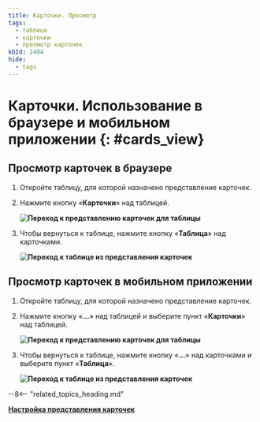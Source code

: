 ```yaml
---
title: Карточки. Просмотр
tags:
  - таблица
  - карточки
  - просмотр карточек
kbId: 2404
hide:
  - tags
---
```


# Карточки. Использование в браузере и мобильном приложении {: #cards_view}

## Просмотр карточек в браузере

1. Откройте таблицу, для которой назначено представление карточек.
2. Нажмите кнопку «**Карточки**» <i class=" fa-light  fa-pager " ></i> над таблицей.  

   **![Переход к представлению карточек для таблицы](cards_switch_from_table_desktop.png)**

3. Чтобы вернуться к таблице, нажмите кнопку «**Таблица**» <i class=" fa-light  fa-th-list " ></i> над карточками.  

   **![Переход к таблице из представления карточек](cards_switch_to_table_desktop.png)**

## Просмотр карточек в мобильном приложении

1. Откройте таблицу, для которой назначено представление карточек.
2. Нажмите кнопку «**…**» над таблицей и выберите пункт «**Карточки**» над таблицей.  

   **![Переход к представлению карточек для таблицы](cards_switch_from_table_mobile.png)**

3. Чтобы вернуться к таблице, нажмите кнопку «**…**» над карточками и выберите пункт «**Таблица**».  

   **![Переход к таблице из представления карточек](cards_switch_to_table_mobile.png)**

--8<-- "related_topics_heading.md"

**[Настройка представления карточек](cards_layout_configure.md)**
